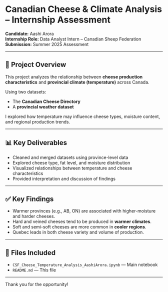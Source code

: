 # Canadian Cheese & Climate Analysis – Internship Assessment

**Candidate:** Aashi Arora  
**Internship Role:** Data Analyst Intern – Canadian Sheep Federation  
**Submission:** Summer 2025 Assessment

---

## 🧀 Project Overview

This project analyzes the relationship between **cheese production characteristics** and **provincial climate (temperature)** across Canada.

Using two datasets:
- The **Canadian Cheese Directory**
- A **provincial weather dataset**

I explored how temperature may influence cheese types, moisture content, and regional production trends.

---

## 📊 Key Deliverables

- Cleaned and merged datasets using province-level data
- Explored cheese type, fat level, and moisture distribution
- Visualized relationships between temperature and cheese characteristics
- Provided interpretation and discussion of findings

---

## ✅ Key Findings

- Warmer provinces (e.g., AB, ON) are associated with higher-moisture and harder cheeses.
- Hard and veined cheeses tend to be produced in **warmer climates**.
- Soft and semi-soft cheeses are more common in **cooler regions**.
- Quebec leads in both cheese variety and volume of production.

---

## 📁 Files Included

- `CSF_Cheese_Temperature_Analysis_AashiArora.ipynb` — Main notebook  
- `README.md` — This file  

---

Thank you for the opportunity!
